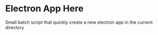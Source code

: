 # Electron App Here

Small batch script that quickly create a new electron app in the current directory
